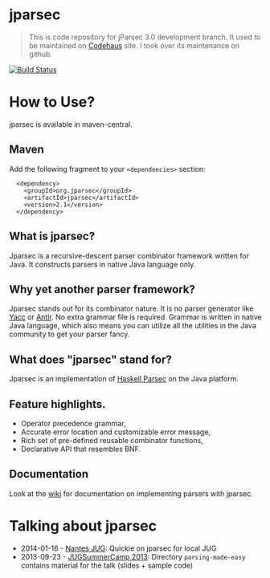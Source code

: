 jparsec
=======

> This is code repository for jParsec 3.0 development branch. It used to be maintained on  [Codehaus](http://jparsec.codehaus.org/) site. I took over its maintenance on github.

[![Build Status](https://travis-ci.org/abailly/jparsec.png)](https://travis-ci.org/abailly/jparsec)

# How to Use?

jparsec is available in maven-central.

## Maven

Add the following fragment to your `<dependencies>` section:

      <dependency>
        <groupId>org.jparsec</groupId>
        <artifactId>jparsec</artifactId>
        <version>2.1</version>
      </dependency>

## What is jparsec?

Jparsec is a recursive-descent parser combinator framework written for Java. It constructs parsers in native Java language only.

## Why yet another parser framework?

Jparsec stands out for its combinator nature. It is no parser generator like [Yacc](http://dinosaur.compilertools.net/) or [Antlr](http://www.antlr.org/). No extra grammar file is required. Grammar is written in native Java language, which also means you can utilize all the utilities in the Java community to get your parser fancy.

## What does "jparsec" stand for?

Jparsec is an implementation of [Haskell Parsec](http://www.haskell.org/haskellwiki/Parsec) on the Java platform.

## Feature highlights.

* Operator precedence grammar,
* Accurate error location and customizable error message,
* Rich set of pre-defined reusable combinator functions,
* Declarative API that resembles BNF.

## Documentation

Look at the [wiki](https://github.com/abailly/jparsec/wiki) for documentation on implementing parsers with jparsec.

# Talking about jparsec

* 2014-01-16 - [Nantes JUG](http://nantesjug.org/#/events/2014_01_20):
  Quickie on jparsec for local JUG
* 2013-09-23 - [JUGSummerCamp 2013](http://www.jugsummercamp.com/edition/4): Directory `parsing-made-easy` contains material for the talk (slides + sample code)
